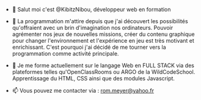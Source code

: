 - 👋 Salut moi c'est @KibitzNibou, développeur web en formation

- 👀 La programmation m'attire depuis que j'ai découvert les possibilités qu'offraient avec un brin d'imagination nos ordinateurs. 
Pouvoir agrémenter nos jeux de nouvelles missions, créer du contenu graphique pour changer l'environnement et l'expérience en jeu est très motivant et enrichissant. 
C'est pourquoi j'ai décidé de me tourner vers la programmation comme activité principale.

- 🌱 Je me forme actuellement sur le langage Web en FULL STACK via des plateformes telles qu'OpenClassRooms ou ARGO de la WildCodeSchool.
Apprentissage du HTML, CSS ainsi que des modules Javascript. 

- 📫 Vous pouvez me contacter via : rom.meyer@yahoo.fr 
